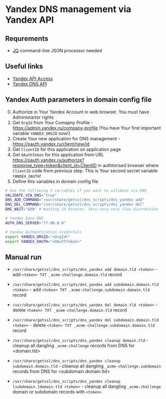 # Yandex DNS management via Yandex API

## Requrements

- [JQ](https://jqlang.github.io/jq/) command-line JSON processor needed

## Useful links

- [Yandex API Access](https://yandex.ru/dev/api360/doc/concepts/access.html)
- [Yandex DNS API](https://yandex.ru/dev/api360/doc/ref/DomainDNSService.html)

## Yandex Auth parameters in domain config file

0. Authorize in Your Yandex Account in web browser. You must have Administartor rights
1. Get `OrgId` from Your Comapny Profile - <https://admin.yandex.ru/company-profile> (You have Your first important variable `YANDEX_ORGID` now!)
2. Create Your new application for DNS management - <https://oauth.yandex.ru/client/new/id>
3. Get `ClientID` for this application on application page
4. Get `OAuthToken` for this application from URL <https://oauth.yandex.ru/authorize?response_type=token&client_id=ClientID> in authtorised browser  where `ClientID` code from previous step. This is Your second secret variable `YANDEX_OAUTH`!
5. Define this variables in domain config file

```bash
# Use the following 3 variables if you want to validate via DNS
VALIDATE_VIA_DNS="true"
DNS_ADD_COMMAND="/usr/share/getssl/dns_scripts/dns_yandex add"
DNS_DEL_COMMAND="/usr/share/getssl/dns_scripts/dns_yandex del"
DNS_WAIT="600" # Waiting 10 minutes. Very-very-very slow distrbution

# Yandex base DNS
AUTH_DNS_SERVER="77.88.8.8"

# Yandex Authentication credintals
export YANDEX_ORGID="<OrgId>"
export YANDEX_OAUTH="<OAuthToken>"
```

## Manual run

- `/usr/share/getssl/dns_scripts/dns_yandex add domain.tld <token>` - add `<token> TXT _acme-challenge.domain.tld` record
- `/usr/share/getssl/dns_scripts/dns_yandex add subdomain.domain.tld <token>` - add `<token> TXT _acme-challenge.subdomain.domain.tld` record
- `/usr/share/getssl/dns_scripts/dns_yandex del domain.tld <token>` - delete `<token> TXT _acme-challenge.domain.tld` record
- `/usr/share/getssl/dns_scripts/dns_yandex del subdomain.domain.tld <token>` - delete `<token> TXT _acme-challenge.subdomain.domain.tld` record

- `/usr/share/getssl/dns_scripts/dns_yandex cleanup domain.tld` - cleanup all dangling `_acme-challenge` records from DNS for <domain.tld>
- `/usr/share/getssl/dns_scripts/dns_yandex cleanup subdomain.domain.tld` - cleanup all dangling `_acme-challenge.subdomain` records from DNS for <subdomain.domain.tld>
- `/usr/share/getssl/dns_scripts/dns_yandex cleanup [subdomain.]domain.tld <token>` - cleanup all dangling `_acme-challenge` domain or subdomain records with `<token>`
